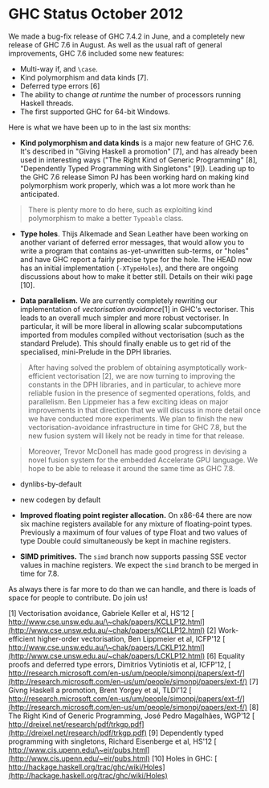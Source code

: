 # GHC Status October 2012


We made a bug-fix release of GHC 7.4.2 in June, and a completely new release of GHC 7.6 in August.  As well as the usual raft of general improvements, GHC 7.6 included some new features:

- Multi-way if, and `\case`.
- Kind polymorphism and data kinds \[7\].
- Deferred type errors \[6\]
- The ability to change *at runtime* the number of processors running Haskell threads.
- The first supported GHC for 64-bit Windows.


Here is what we have been up to in the last six months:

- **Kind polymorphism and data kinds** is a major new feature
  of GHC 7.6. It's
  described in "Giving Haskell a promotion" \[7\], and has already
  been used in interesting ways ("The Right Kind of Generic
  Programming" \[8\], "Dependently Typed Programming with Singletons" \[9\]).  Leading up to the GHC 7.6 release
  Simon PJ has been working hard on making kind polymorphism work
  properly, which was a lot more work than he anticipated. 

>
> There is plenty more to do here, such as exploiting kind polymorphism to make a better `Typeable` class.

- **Type holes**. Thijs Alkemade and Sean Leather have been working on another variant of deferred error messages, that would allow you to write a program that contains as-yet-unwritten sub-terms, or "holes" and have GHC report a fairly precise type for the hole. The HEAD now has an initial implementation (`-XTypeHoles`), and there are ongoing discussions about how to make it better still.  Details on their wiki page \[10\].

- **Data parallelism.** We are currently completely rewriting our implementation of *vectorisation avoidance*\[1\] in GHC's vectoriser. This leads to an overall much simpler and more robust vectoriser. In particular, it will be more liberal in allowing scalar subcomputations imported from modules compiled without vectorisation (such as the standard Prelude). This should finally enable us to get rid of the specialised, mini-Prelude in the DPH libraries.

>
> After having solved the problem of obtaining asymptotically work-efficient vectorisation \[2\], we are now turning to improving the constants in the DPH libraries, and in particular, to achieve more reliable fusion in the presence of segmented operations, folds, and parallelism. Ben Lippmeier has a few exciting ideas on major improvements in that direction that we will discuss in more detail once we have conducted more experiments. We plan to finish the new vectorisation-avoidance infrastructure in time for GHC 7.8, but the new fusion system will likely not be ready in time for that release.

>
> Moreover, Trevor McDonell has made good progress in devising a novel fusion system for the embedded Accelerate GPU language. We hope to be able to release it around the same time as GHC 7.8.

- dynlibs-by-default

- new codegen by default

- **Improved floating point register allocation.** On x86-64 there are now six machine registers available for any mixture of floating-point types. Previously a maximum of four values of type Float and two values of type Double could simultaneously be kept in machine registers.

- **SIMD primitives.** The `simd` branch now supports passing SSE vector values in machine registers. We expect the `simd` branch to be merged in time for 7.8.


As always there is far more to do than we can handle, and there is loads of space for people to contribute.  Do join us!

\[1\] Vectorisation avoidance, Gabriele Keller et al, HS'12 [ http://www.cse.unsw.edu.au/\~chak/papers/KCLLP12.html](http://www.cse.unsw.edu.au/~chak/papers/KCLLP12.html)
\[2\] Work-efficient higher-order vectorisation, Ben Lippmeier et al, ICFP'12 [ http://www.cse.unsw.edu.au/\~chak/papers/LCKLP12.html](http://www.cse.unsw.edu.au/~chak/papers/LCKLP12.html)
\[6\] Equality proofs and deferred type errors, Dimitrios Vytiniotis et al, ICFP'12, [ http://research.microsoft.com/en-us/um/people/simonpj/papers/ext-f/](http://research.microsoft.com/en-us/um/people/simonpj/papers/ext-f/)
\[7\] Givng Haskell a promotion, Brent Yorgey et al, TLDI'12 [ http://research.microsoft.com/en-us/um/people/simonpj/papers/ext-f/](http://research.microsoft.com/en-us/um/people/simonpj/papers/ext-f/)
\[8\] The Right Kind of Generic Programming, José Pedro Magalhães, WGP'12 [ http://dreixel.net/research/pdf/trkgp.pdf](http://dreixel.net/research/pdf/trkgp.pdf)
\[9\] Dependently typed programming with singletons, Richard Eisenberge et al, HS'12 [ http://www.cis.upenn.edu/\~eir/pubs.html](http://www.cis.upenn.edu/~eir/pubs.html)
\[10\] Holes in GHC:  [ http://hackage.haskell.org/trac/ghc/wiki/Holes](http://hackage.haskell.org/trac/ghc/wiki/Holes)